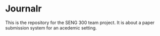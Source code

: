 # Journalr
This is the repository for the SENG 300 team project.  It is about a paper submission system for an acedemic setting.
